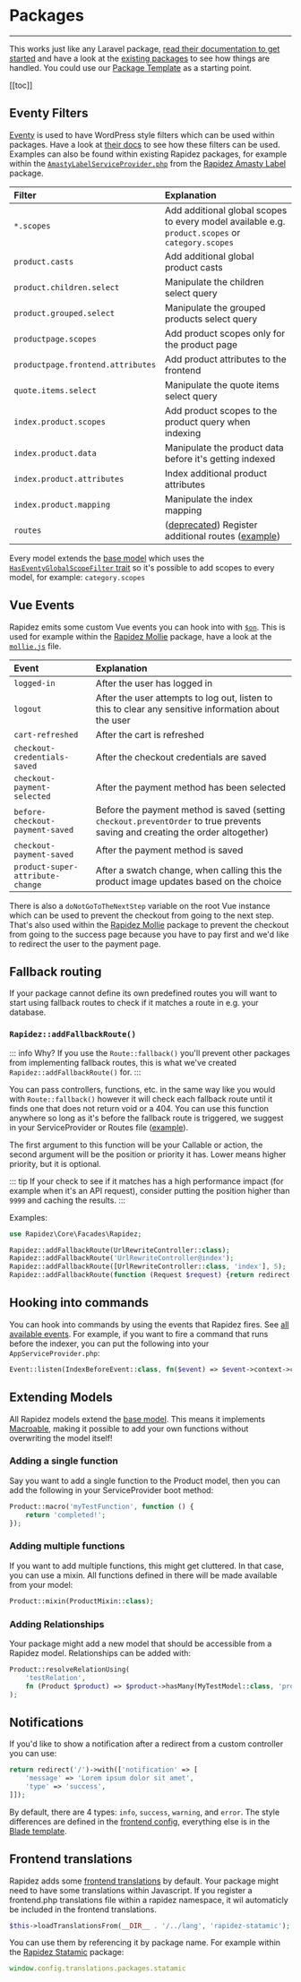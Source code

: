 # Packages

---

This works just like any Laravel package, [read their documentation to get started](https://laravel.com/docs/11.x/packages) and have a look at the [existing packages](packages.md) to see how things are handled. You could use our [Package Template](https://github.com/rapidez/package-template) as a starting point.

[[toc]]

## Eventy Filters

[Eventy](https://github.com/tormjens/eventy) is used to have WordPress style filters which can be used within packages. Have a look at [their docs](https://github.com/tormjens/eventy#filters) to see how these filters can be used. Examples can also be found within existing Rapidez packages, for example within the [`AmastyLabelServiceProvider.php`](https://github.com/rapidez/amasty-label/blob/master/src/AmastyLabelServiceProvider.php) from the [Rapidez Amasty Label](https://github.com/rapidez/amasty-label) package.

Filter | Explanation
:--- | :---
`*.scopes` | Add additional global scopes to every model available e.g. `product.scopes` or `category.scopes`
`product.casts` | Add additional global product casts
`product.children.select` | Manipulate the children select query
`product.grouped.select` | Manipulate the grouped products select query
`productpage.scopes` | Add product scopes only for the product page
`productpage.frontend.attributes` | Add product attributes to the frontend
`quote.items.select` | Manipulate the quote items select query
`index.product.scopes` | Add product scopes to the product query when indexing
`index.product.data` | Manipulate the product data before it's getting indexed 
`index.product.attributes` | Index additional product attributes
`index.product.mapping` | Manipulate the index mapping
`routes` | ([deprecated](#addfallbackroute)) Register additional routes ([example](https://github.com/rapidez/amasty-shop-by-brand/blob/master/src/AmastyShopByBrandServiceProvider.php))

Every model extends the [base model](https://github.com/rapidez/core/blob/master/src/Models/Model.php) which uses the [`HasEventyGlobalScopeFilter` trait](https://github.com/rapidez/core/blob/master/src/Models/Traits/HasEventyGlobalScopeFilter.php) so it's possible to add scopes to every model, for example: `category.scopes`

## Vue Events

Rapidez emits some custom Vue events you can hook into with [`$on`](https://vuejs.org/v2/api/#vm-on). This is used for example within the [Rapidez Mollie](https://github.com/rapidez/mollie) package, have a look at the [`mollie.js`](https://github.com/rapidez/mollie/blob/master/resources/js/mollie.js) file.

Event | Explanation
:--- | :---
`logged-in` | After the user has logged in
`logout` | After the user attempts to log out, listen to this to clear any sensitive information about the user
`cart-refreshed` | After the cart is refreshed
`checkout-credentials-saved` | After the checkout credentials are saved
`checkout-payment-selected` | After the payment method has been selected
`before-checkout-payment-saved` | Before the payment method is saved (setting `checkout.preventOrder` to true prevents saving and creating the order altogether)
`checkout-payment-saved` | After the payment method is saved
`product-super-attribute-change` | After a swatch change, when calling this the product image updates based on the choice

There is also a `doNotGoToTheNextStep` variable on the root Vue instance which can be used to prevent the checkout from going to the next step. That's also used within the [Rapidez Mollie](https://github.com/rapidez/mollie) package to prevent the checkout from going to the success page because you have to pay first and we'd like to redirect the user to the payment page.

## Fallback routing

If your package cannot define its own predefined routes you will want to start using fallback routes to check if it matches a route in e.g. your database.

### `Rapidez::addFallbackRoute()`

::: info Why?
If you use the `Route::fallback()` you'll prevent other packages from implementing fallback routes, this is what we've created `Rapidez::addFallbackRoute()` for.
:::

You can pass controllers, functions, etc. in the same way like you would with `Route::fallback()` however it will check each fallback route until it finds one that does not return void or a 404. You can use this function anywhere so long as it's before the fallback route is triggered, we suggest in your ServiceProvider or Routes file ([example](https://github.com/rapidez/core/blob/aa1dbb54faed244b982f5b6198749ccf493c210a/src/RapidezServiceProvider.php#L87)).

The first argument to this function will be your Callable or action, the second argument will be the position or priority it has. Lower means higher priority, but it is optional.

::: tip
If your check to see if it matches has a high performance impact (for example when it's an API request), consider putting the position higher than `9999` and caching the results.
:::

Examples:
```php
use Rapidez\Core\Facades\Rapidez;

Rapidez::addFallbackRoute(UrlRewriteController::class);
Rapidez::addFallbackRoute('UrlRewriteController@index');
Rapidez::addFallbackRoute([UrlRewriteController::class, 'index'], 5);
Rapidez::addFallbackRoute(function (Request $request) {return redirect('/');}, 5);
```

## Hooking into commands

You can hook into commands by using the events that Rapidez fires. See [all available events](https://github.com/rapidez/core/tree/master/src/Events). For example, if you want to fire a command that runs before the indexer, you can put the following into your `AppServiceProvider.php`:

```php
Event::listen(IndexBeforeEvent::class, fn($event) => $event->context->call('another:command'));
```

## Extending Models

All Rapidez models extend the [base model](https://github.com/rapidez/core/blob/master/src/Models/Model.php). This means it implements [Macroable](https://laravel.com/api/master/Illuminate/Support/Traits/Macroable.html), making it possible to add your own functions without overwriting the model itself!

### Adding a single function

Say you want to add a single function to the Product model, then you can add the following in your ServiceProvider boot method:

```php
Product::macro('myTestFunction', function () {
    return 'completed!';
});
```

### Adding multiple functions

If you want to add multiple functions, this might get cluttered. In that case, you can use a mixin. All functions defined in there will be made available from your model:

```php
Product::mixin(ProductMixin::class);
```

### Adding Relationships

Your package might add a new model that should be accessible from a Rapidez model. Relationships can be added with:

```php
Product::resolveRelationUsing(
    'testRelation',
    fn (Product $product) => $product->hasMany(MyTestModel::class, 'product_id');
);
```

## Notifications

If you'd like to show a notification after a redirect from a custom controller you can use:

```php
return redirect('/')->with(['notification' => [
    'message' => 'Lorem ipsum dolor sit amet',
    'type' => 'success',
]]);
```

By default, there are 4 types: `info`, `success`, `warning`, and `error`. The style differences are defined in the [frontend config](https://github.com/rapidez/core/blob/master/config/rapidez/frontend.php), everything else is in the [Blade template](https://github.com/rapidez/core/blob/master/resources/views/components/notifications.blade.php).

## Frontend translations
Rapidez adds some [frontend translations](theming.md#translations) by default. Your package might need to have some translations within Javascript. If you register a frontend.php translations file within a rapidez namespace, it wil automaticly be included in the frontend translations. 

```php
$this->loadTranslationsFrom(__DIR__ . '/../lang', 'rapidez-statamic');
```

You can use them by referencing it by package name. For example within the [Rapidez Statamic](https://github.com/rapidez/statamic) package:

```js
window.config.translations.packages.statamic
```
